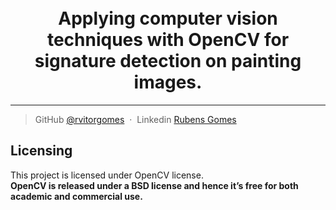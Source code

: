 <h1 align="center">
  <br>
    Applying computer vision techniques with OpenCV for signature detection on painting images.
  <br>
</h1>

---
> GitHub [@rvitorgomes](https://github.com/rvitorgomes) &nbsp;&middot;&nbsp;
> Linkedin [Rubens Gomes](https://linkedin.com/rvitorgomes)


## Licensing

This project is licensed under OpenCV license. <br>
**OpenCV is released under a BSD license and hence it’s free for both academic and commercial use.**

